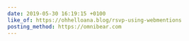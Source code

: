 ```yaml
---
date: 2019-05-30 16:19:15 +0100
like_of: https://ohhelloana.blog/rsvp-using-webmentions
posting_method: https://omnibear.com
---
```

